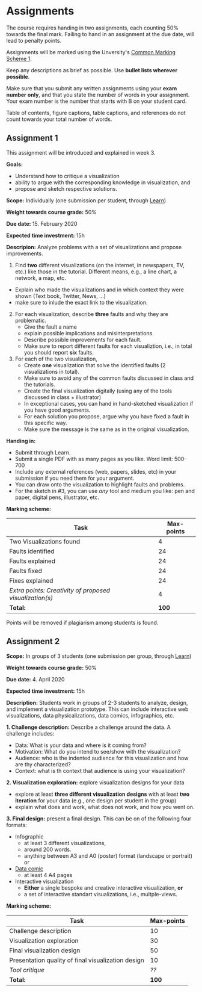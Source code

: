 # Assignments

The course requires handing in two assignments, each counting 50% towards the final mark. Failing to hand in an assignment at the due date, will lead to penalty points. 

Assignments will be marked using the Unversity's [Common Marking Scheme 1](https://www.ed.ac.uk/timetabling-examinations/exams/regulations/common-marking-scheme).

Keep any descriptions as brief as possible. Use __bullet lists wherever possible__. 

Make sure that you submit any written assignments using your __exam number only__, and that you state the number of words in your assignment. Your exam number is the number that starts with B on your student card. 

Table of contents, figure captions, table captions, and references do not count towards your total number of words. 

## Assignment 1

This assignment will be introduced and explained in week 3.

__Goals:__ 
* Understand how to critique a visualization
* ability to argue with the corresponding knowledge in visualization, and
* propose and sketch respective solutions.

__Scope:__ Individually (one submission per student, through [Learn](https://www.learn.ed.ac.uk))

__Weight towards course grade:__ 50%

__Due date:__ 15. February 2020

__Expected time investment:__ 15h

__Descripion:__ 
Analyze problems with a set of visualizations and propose improvements. 

1. Find __two__ different visualizations (on the internet, in newspapers, TV, etc.) like those in the tutorial. Different means, e.g., a line chart, a network, a map, etc. 
  * Explain who made the visualizations and in which context they were shown (Text book, Twitter, News, ...) 
  * make sure to inlude the exact link to the visualization.
2. For each visualization, describe __three__ faults and why they are problematic. 
   * Give the fault a name 
   * explain possible implications and misinterpretations. 
   * Describe possible improvements for each fault. 
   * Make sure to report different faults for each visualiztion, i.e., in total you should report __six__ faults. 
3. For each of the two visualization, 
   * Create __one__ visualization that solve the identified faults (2 visualizations in total). 
   * Make sure to avoid any of the common faults discussed in class and the tutorials.
   * Create the final visualization digitally (using any of the tools discussed in class + illustrator)
   * In exceptional cases, you can hand in hand-sketched visualization if you have good arguments.
   * For each solution you propose, argue why you have fixed a fault in this specific way.
   * Make sure the message is the same as in the original visualization.

__Handing in:__ 
* Submit through Learn.
* Submit a single PDF with as many pages as you like. Word limit: 500-700
* Include any external references (web, papers, slides, etc) in your submission if you need them for your argument.
* You can draw onto the visualization to highlight faults and problems.
* For the sketch in #3, you can use _any_ tool and medium you like: pen and paper, digital pens, illustrator, etc. 

__Marking scheme:__

| Task | Max-points |  
| --- | --- | 
| Two Visualizations found | 4 |
| Faults identified | 24 |
| Faults explained | 24 |
| Faults fixed | 24 |
| Fixes explained | 24 |
| _Extra points: Creativity of proposed visualization(s)_ | 4 |
| __Total:__ | __100__ |

Points will be removed if plagiarism among students is found. 


## Assignment 2

__Scope:__ In groups of 3 students (one submission per group, through [Learn](https://www.learn.ed.ac.uk))

__Weight towards course grade:__ 50%

__Due date:__ 4. April 2020

__Expected time investment:__ 15h

__Description:__ Students work in groups of 2-3 students to analyze, design, and implement a visualization prototype. This can include interactive web visualizations, data physicalizations, data comics, infographics, etc. 

__1. Challenge description:__ Describe a challenge around the data. A challenge includes: 
- Data: What is your data and where is it coming from?
- Motivation: What do you intend to see/show with the visualization?
- Audience: who is the indented audience for this visualization and how are thy characterized? 
- Context: what is th context that audience is using your visualization? 

__2. Visualization exploration:__ explore visualization designs for your data 
- explore at least __three different visualization designs__ with at least __two iteration__ for your data (e.g., one design per student in the group)
- explain what does and work, what does not work, and how you went on. 

__3. Final design:__ present a final design. This can be on of the following four formats: 
* Infographic
  * at least 3 different visualizations, 
  * around 200 words.
  * anything between A3 and A0 (poster) format (landscape or portrait) or 
* [Data comic](http://datacomics.net)
  * at least 4 A4 pages 
* Interactive visualization 
  * __Either__ a single  bespoke and creative interactive visualization, __or__ 
  * a set of interactive standart visualizations, i.e., multple-views.

	
__Marking scheme:__

| Task | Max-points |  
| --- | --- | 
| Challenge description	| 10 |
| Visualization exploration | 30 |
| Final visualization design | 50 |
| Presentation quality of final visualization design | 10 |
| _Tool critique_ | _??_ |
| __Total:__ | __100__ |

	
